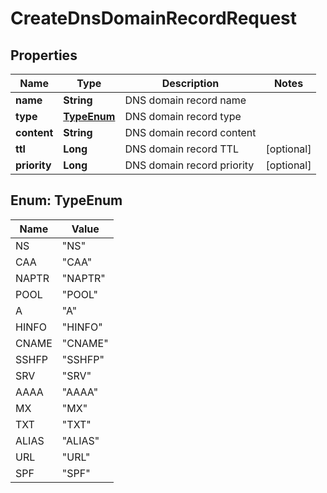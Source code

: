 

# CreateDnsDomainRecordRequest


## Properties

| Name | Type | Description | Notes |
|------------ | ------------- | ------------- | -------------|
|**name** | **String** | DNS domain record name |  |
|**type** | [**TypeEnum**](#TypeEnum) | DNS domain record type |  |
|**content** | **String** | DNS domain record content |  |
|**ttl** | **Long** | DNS domain record TTL |  [optional] |
|**priority** | **Long** | DNS domain record priority |  [optional] |



## Enum: TypeEnum

| Name | Value |
|---- | -----|
| NS | &quot;NS&quot; |
| CAA | &quot;CAA&quot; |
| NAPTR | &quot;NAPTR&quot; |
| POOL | &quot;POOL&quot; |
| A | &quot;A&quot; |
| HINFO | &quot;HINFO&quot; |
| CNAME | &quot;CNAME&quot; |
| SSHFP | &quot;SSHFP&quot; |
| SRV | &quot;SRV&quot; |
| AAAA | &quot;AAAA&quot; |
| MX | &quot;MX&quot; |
| TXT | &quot;TXT&quot; |
| ALIAS | &quot;ALIAS&quot; |
| URL | &quot;URL&quot; |
| SPF | &quot;SPF&quot; |



